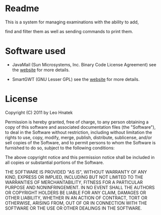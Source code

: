 # Readme

This is a system for managing examinations with the ability to add,

find and filter them as well as sending commands to print them.

# Software used

 * JavaMail (Sun Microsystems, Inc. Binary Code License Agreement)
 see the [website](www.quik-j.com/licenses/Sun_JavaMail_License.html "Sun JavaMail Licence")
 for more details.
 
 * SmartGWT (GNU Lesser GPL)
 see the [website](http://www.gnu.org/licenses/lgpl.html "LGPL")
 for more details.

# License

Copyright (C) 2011 by Leo Hnatek

Permission is hereby granted, free of charge, to any person obtaining a copy
of this software and associated documentation files (the "Software"), to deal
in the Software without restriction, including without limitation the rights
to use, copy, modify, merge, publish, distribute, sublicense, and/or sell
copies of the Software, and to permit persons to whom the Software is
furnished to do so, subject to the following conditions:

The above copyright notice and this permission notice shall be included in
all copies or substantial portions of the Software.

THE SOFTWARE IS PROVIDED "AS IS", WITHOUT WARRANTY OF ANY KIND, EXPRESS OR
IMPLIED, INCLUDING BUT NOT LIMITED TO THE WARRANTIES OF MERCHANTABILITY,
FITNESS FOR A PARTICULAR PURPOSE AND NONINFRINGEMENT. IN NO EVENT SHALL THE
AUTHORS OR COPYRIGHT HOLDERS BE LIABLE FOR ANY CLAIM, DAMAGES OR OTHER
LIABILITY, WHETHER IN AN ACTION OF CONTRACT, TORT OR OTHERWISE, ARISING FROM,
OUT OF OR IN CONNECTION WITH THE SOFTWARE OR THE USE OR OTHER DEALINGS IN
THE SOFTWARE.
